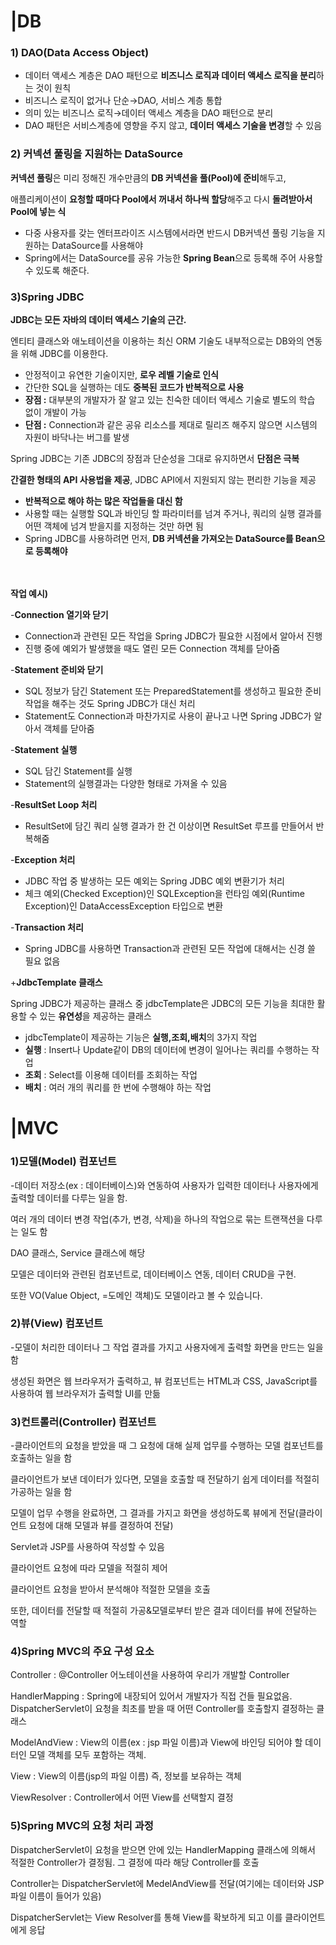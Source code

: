 # |DB

### **1) DAO(Data Access Object)**

- 데이터 액세스 계층은 DAO 패턴으로 **비즈니스 로직과 데이터 액세스 로직을 분리**하는 것이 원칙
- 비즈니스 로직이 없거나 단순→DAO, 서비스 계층 통합
- 의미 있는 비즈니스 로직→데이터 액세스 계층을 DAO 패턴으로 분리
- DAO 패턴은 서비스계층에 영향을 주지 않고, **데이터 액세스 기술을 변경**할 수 있음

### 2) 커넥션 풀링을 지원하는 DataSource

**커넥션 풀링**은 미리 정해진 개수만큼의 **DB 커넥션을 풀(Pool)에 준비**해두고, 

애플리케이션이 **요청할 때마다 Pool에서 꺼내서 하나씩 할당**해주고 다시 **돌려받아서 Pool에 넣는 식**

- 다중 사용자를 갖는 엔터프라이즈 시스템에서라면 반드시 DB커넥션 풀링 기능을 지원하는 DataSource를 사용해야
- Spring에서는 DataSource를 공유 가능한 **Spring Bean**으로 등록해 주어 사용할 수 있도록 해준다.

### 3)**Spring JDBC**

**JDBC는 모든 자바의 데이터 액세스 기술의 근간.**

엔티티 클래스와 애노테이션을 이용하는 최신 ORM 기술도 내부적으로는 DB와의 연동을 위해 JDBC를 이용한다.

- 안정적이고 유연한 기술이지만, **로우 레벨 기술로 인식**
- 간단한 SQL을 실행하는 데도 **중복된 코드가 반복적으로 사용**
- **장점 :** 대부분의 개발자가 잘 알고 있는 친숙한 데이터 액세스 기술로 별도의 학습 없이 개발이 가능
- **단점 :** Connection과 같은 공유 리소스를 제대로 릴리즈 해주지 않으면 시스템의 자원이 바닥나는 버그를 발생

Spring JDBC는 기존 JDBC의 장점과 단순성을 그대로 유지하면서 **단점은 극복**

**간결한 형태의 API 사용법을 제공**, JDBC API에서 지원되지 않는 편리한 기능을 제공

- **반복적으로 해야 하는 많은 작업들을 대신 함**
- 사용할 때는 실행할 SQL과 바인딩 할 파라미터를 넘겨 주거나, 쿼리의 실행 결과를 어떤 객체에 넘겨 받을지를 지정하는 것만 하면 됨
- Spring JDBC를 사용하려면 먼저, **DB 커넥션을 가져오는 DataSource를 Bean으로 등록해야**


<br><br>
**작업 예시)**

-**Connection 열기와 닫기**

- Connection과 관련된 모든 작업을 Spring JDBC가 필요한 시점에서 알아서 진행
- 진행 중에 예외가 발생했을 때도 열린 모든 Connection 객체를 닫아줌

-**Statement 준비와 닫기**

- SQL 정보가 담긴 Statement 또는 PreparedStatement를 생성하고 필요한 준비 작업을 해주는 것도 Spring JDBC가 대신 처리
- Statement도 Connection과 마찬가지로 사용이 끝나고 나면 Spring JDBC가 알아서 객체를 닫아줌

-**Statement 실행**

- SQL 담긴 Statement를 실행
- Statement의 실행결과는 다양한 형태로 가져올 수 있음

-**ResultSet Loop 처리**

- ResultSet에 담긴 쿼리 실행 결과가 한 건 이상이면 ResultSet 루프를 만들어서 반복해줌

-**Exception 처리**

- JDBC 작업 중 발생하는 모든 예외는 Spring JDBC 예외 변환기가 처리
- 체크 예외(Checked Exception)인 SQLException을 런타임 예외(Runtime Exception)인 DataAccessException 타입으로 변환

-**Transaction 처리**

- Spring JDBC를 사용하면 Transaction과 관련된 모든 작업에 대해서는 신경 쓸 필요 없음

+**JdbcTemplate 클래스**

 Spring JDBC가 제공하는 클래스 중 jdbcTemplate은 JDBC의 모든 기능을 최대한 활용할 수 있는 **유연성**을 제공하는 클래스

- jdbcTemplate이 제공하는 기능은 **실행,조회,배치**의 3가지 작업
- **실행** : Insert나 Update같이 DB의 데이터에 변경이 일어나는 쿼리를 수행하는 작업
- **조회** : Select를 이용해 데이터를 조회하는 작업
- **배치** : 여러 개의 쿼리를 한 번에 수행해야 하는 작업

# |MVC

### 1)모델(Model) 컴포넌트

-데이터 저장소(ex : 데이터베이스)와 연동하여 사용자가 입력한 데이터나 사용자에게 출력할 데이터를 다루는 일을 함. 

여러 개의 데이터 변경 작업(추가, 변경, 삭제)을 하나의 작업으로 묶는 트랜잭션을 다루는 일도 함

DAO 클래스, Service 클래스에 해당

모델은 데이터와 관련된 컴포넌트로, 데이터베이스 연동, 데이터 CRUD을 구현. 

또한 VO(Value Object, =도메인 객체)도 모델이라고 볼 수 있습니다.

### 2)뷰(View) 컴포넌트

-모델이 처리한 데이터나 그 작업 결과를 가지고 사용자에게 출력할 화면을 만드는 일을 함

생성된 화면은 웹 브라우저가 출력하고, 뷰 컴포넌트는 HTML과 CSS, JavaScript를 사용하여 웹 브라우저가 출력할 UI를 만듦

### 3)컨트롤러(Controller) 컴포넌트

-클라이언트의 요청을 받았을 때 그 요청에 대해 실제 업무를 수행하는 모델 컴포넌트를 호출하는 일을 함

클라이언트가 보낸 데이터가 있다면, 모델을 호출할 때 전달하기 쉽게 데이터를 적절히 가공하는 일을 함

모델이 업무 수행을 완료하면, 그 결과를 가지고 화면을 생성하도록 뷰에게 전달(클라이언트 요청에 대해 모델과 뷰를 결정하여 전달)

Servlet과 JSP를 사용하여 작성할 수 있음

클라이언트 요청에 따라 모델을 적절히 제어

클라이언트 요청을 받아서 분석해야 적절한 모델을 호출

또한, 데이터를 전달할 때 적절히 가공&모델로부터 받은 결과 데이터를 뷰에 전달하는 역할

### 4)Spring MVC의 주요 구성 요소

Controller : @Controller 어노테이션을 사용하여 우리가 개발할 Controller

HandlerMapping : Spring에 내장되어 있어서 개발자가 직접 건들 필요없음. DispatcherServlet이 요청을 최초를 받을 때 어떤 Controller를 호출할지 결정하는 클래스

ModelAndView : View의 이름(ex : jsp 파일 이름)과 View에 바인딩 되어야 할 데이터인 모델 객체를 모두 포함하는 객체.

View : View의 이름(jsp의 파일 이름) 즉, 정보를 보유하는 객체

ViewResolver : Controller에서 어떤 View를 선택할지 결정

### 5)Spring MVC의 요청 처리 과정

DispatcherServlet이 요청을 받으면 안에 있는 HandlerMapping 클래스에 의해서 적절한 Controller가 결정됨. 그 결정에 따라 해당 Controller를 호출 

Controller는 DispatcherServlet에 MedelAndView를 전달(여기에는 데이터와 JSP파일 이름이 들어가 있음) 

DispatcherServlet는 View Resolver를 통해 View를 확보하게 되고 이를 클라이언트에게 응답
